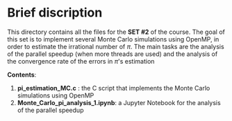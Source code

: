 # Brief discription

This directory contains all the files for the **SET #2** of the course. The goal of this set is to implement
several Monte Carlo simulations using OpenMP, in order to estimate the irrational number of $\pi$. The main tasks
are the analysis of the parallel speedup (when more threads are used) and the analysis of the convergence rate of 
the errors in $\pi$'s estimation

**Contents**:
1. **pi_estimation_MC.c** : the C script that implements the Monte Carlo simulations using OpenMP<br>
2. **Monte_Carlo_pi_analysis_1.ipynb**: a Jupyter Notebook for the analysis of the parallel speedup<br>
